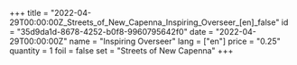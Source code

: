 +++
title = "2022-04-29T00:00:00Z_Streets_of_New_Capenna_Inspiring_Overseer_[en]_false"
id = "35d9da1d-8678-4252-b0f8-9960795642f0"
date = "2022-04-29T00:00:00Z"
name = "Inspiring Overseer"
lang = ["en"]
price = "0.25"
quantity = 1
foil = false
set = "Streets of New Capenna"
+++
